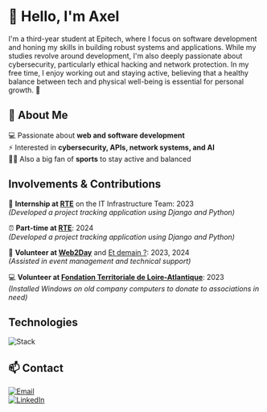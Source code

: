 # 👋 Hello, I'm Axel

I'm a third-year student at Epitech, where I focus on software development and honing my skills in building robust systems and applications. While my studies revolve around development, I'm also deeply passionate about cybersecurity, particularly ethical hacking and network protection. In my free time, I enjoy working out and staying active, believing that a healthy balance between tech and physical well-being is essential for personal growth. 🚀

## 🚀 About Me

💻 Passionate about **web and software development**   
⚡ Interested in **cybersecurity, APIs, network systems, and AI**  
🏋️‍♂️ Also a big fan of **sports** to stay active and balanced
 

## Involvements & Contributions

💼 **Internship at [RTE](https://www.rte-france.com/)** on the IT Infrastructure Team: 2023  
   *(Developed a project tracking application using Django and Python)*

⏰ **Part-time at [RTE](https://www.rte-france.com/)**: 2024    
   *(Developed a project tracking application using Django and Python)*

🎤 **Volunteer at [Web2Day](https://2023.web2day.co/)** and [Et demain ?](https://www.lacantine.co/agenda/event/05-06-2024-etdemain/): 2023, 2024    
   *(Assisted in event management and technical support)*

💻 **Volunteer at [Fondation Territoriale de Loire-Atlantique](https://fondationterritoriale44.org/)**: 2023  
   *(Installed Windows on old company computers to donate to associations in need)*


## Technologies

![Stack](https://skillicons.dev/icons?i=c,cpp,haskell,py,ts,js,html,css,django,express,postgres,docker,prisma,cmake,mysql,php)

## 📫 Contact

[![Email](https://img.shields.io/badge/Email-D14836?style=for-the-badge&logo=gmail&logoColor=white)](axel.fradet28@gmail.com)  
[![LinkedIn](https://img.shields.io/badge/LinkedIn-0077B5?style=for-the-badge&logo=linkedin&logoColor=white)](https://www.linkedin.com/in/axfra/) 
